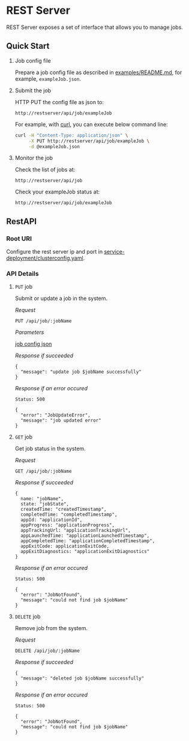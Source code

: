 <!--
  Copyright (c) Microsoft Corporation
  All rights reserved.

  MIT License

  Permission is hereby granted, free of charge, to any person obtaining a copy of this software and associated
  documentation files (the "Software"), to deal in the Software without restriction, including without limitation
  the rights to use, copy, modify, merge, publish, distribute, sublicense, and/or sell copies of the Software, and
  to permit persons to whom the Software is furnished to do so, subject to the following conditions:
  The above copyright notice and this permission notice shall be included in all copies or substantial portions of the Software.

  THE SOFTWARE IS PROVIDED *AS IS*, WITHOUT WARRANTY OF ANY KIND, EXPRESS OR IMPLIED, INCLUDING
  BUT NOT LIMITED TO THE WARRANTIES OF MERCHANTABILITY, FITNESS FOR A PARTICULAR PURPOSE AND
  NONINFRINGEMENT. IN NO EVENT SHALL THE AUTHORS OR COPYRIGHT HOLDERS BE LIABLE FOR ANY CLAIM,
  DAMAGES OR OTHER LIABILITY, WHETHER IN AN ACTION OF CONTRACT, TORT OR OTHERWISE, ARISING FROM,
  OUT OF OR IN CONNECTION WITH THE SOFTWARE OR THE USE OR OTHER DEALINGS IN THE SOFTWARE.
-->


# REST Server

REST Server exposes a set of interface that allows you to manage jobs.

## Quick Start

1. Job config file

    Prepare a job config file as described in [examples/README.md](../examples/README.md#config-file), for example, `exampleJob.json`.

2. Submit the job

    HTTP PUT the config file as json to:
    ```
    http://restserver/api/job/exampleJob
    ```
    For example, with [curl](https://curl.haxx.se/), you can execute below command line:
    ```sh
    curl -H "Content-Type: application/json" \
         -X PUT http://restserver/api/job/exampleJob \
         -d @exampleJob.json
    ```

3. Monitor the job

    Check the list of jobs at:
    ```
    http://restserver/api/job
    ```
    Check your exampleJob status at:
    ```
    http://restserver/api/job/exampleJob
    ```


## RestAPI

### Root URI

Configure the rest server ip and port in [service-deployment/clusterconfig.yaml](../service-deployment/clusterconfig-example.yaml).

### API Details

1. `PUT` job

    Submit or update a job in the system.

    *Request*
    ```
    PUT /api/job/:jobName
    ```

    *Parameters*

    [job config json](../examples/README.md#config-file)

    *Response if succeeded*
    ```
    {
      "message": "update job $jobName successfully"
    }
    ```

    *Response if an error occured*
    ```
    Status: 500

    {
      "error": "JobUpdateError",
      "message": "job updated error"
    }
    ```

2. `GET` job

    Get job status in the system.

    *Request*
    ```
    GET /api/job/:jobName
    ```

    *Response if succeeded*
    ```
    {
      name: "jobName",
      state: "jobState",
      createdTime: "createdTimestamp",
      completedTime: "completedTimestamp",
      appId: "applicationId",
      appProgress: "applicationProgress",
      appTrackingUrl: "applicationTrackingUrl",
      appLaunchedTime: "applicationLaunchedTimestamp",
      appCompletedTime: "applicationCompletedTimestamp",
      appExitCode: applicationExitCode,
      appExitDiagnostics: "applicationExitDiagnostics"
    }
    ```

    *Response if an error occured*
    ```
    Status: 500

    {
      "error": "JobNotFound",
      "message": "could not find job $jobName"
    }
    ```

3. `DELETE` job

    Remove job from the system.

    *Request*
    ```
    DELETE /api/job/:jobName
    ```

    *Response if succeeded*
    ```
    {
      "message": "deleted job $jobName successfully"
    }
    ```

    *Response if an error occured*
    ```
    Status: 500

    {
      "error": "JobNotFound",
      "message": "could not find job $jobName"
    }
    ```
